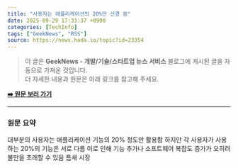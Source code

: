 ```yaml
---
title: "사용자는 애플리케이션의 20%만 신경 씀"
date: 2025-09-29 17:33:37 +0900
categories: [TechInfo]
tags: ["GeekNews", "RSS"]
source: https://news.hada.io/topic?id=23354
---
```

> 이 글은 **GeekNews - 개발/기술/스타트업 뉴스 서비스** 블로그에 게시된 글을 자동으로 가져온 것입니다. <br>
> 더 자세한 내용과 원문은 아래 링크를 참고해 주세요.

[**➡️ 원문 보러 가기**](https://news.hada.io/topic?id=23354)

---

### 원문 요약
대부분의 사용자는 애플리케이션 기능의 20% 정도만 활용함  하지만 각 사용자가 사용하는 20%의 기능은 서로 다름  이로 인해 기능 추가나 소프트웨어 복잡도 증가가 오히려 불만을 초래할 수 있음 틈새 시장
